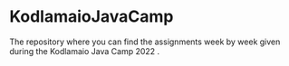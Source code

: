 # KodlamaioJavaCamp
The repository where you can find the assignments week by week given during the Kodlamaio Java Camp 2022 .
